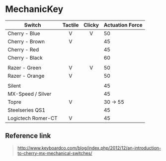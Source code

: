 # MechanicKey

| Switch             | Tactile | Clicky | Actuation Force  |
| ------------------ | :-----: | :----: | ---------------- |
| Cherry - Blue      |    V    |   V    | 50               |
| Cherry - Brown     |    V    |        | 45               |
| Cherry - Red       |         |        | 45               |
| Cherry - Black     |         |        | 60               |
|                    |         |        |                  |
| Razer - Green      |    V    |   V    | 50               |
| Razer - Orange     |    V    |        | 50               |
|                    |         |        |                  |
| Silent             |         |        | 45               |
| MX-Speed / Silver  |         |        | 45               |
| Topre              |    V    |        | 30 -> 55         |
| Steelseries QS1    |         |        | 45               |
| Logictech Romer-CT |    V    |        | 45               |

## Reference link
 > http://www.keyboardco.com/blog/index.php/2012/12/an-introduction-to-cherry-mx-mechanical-switches/
